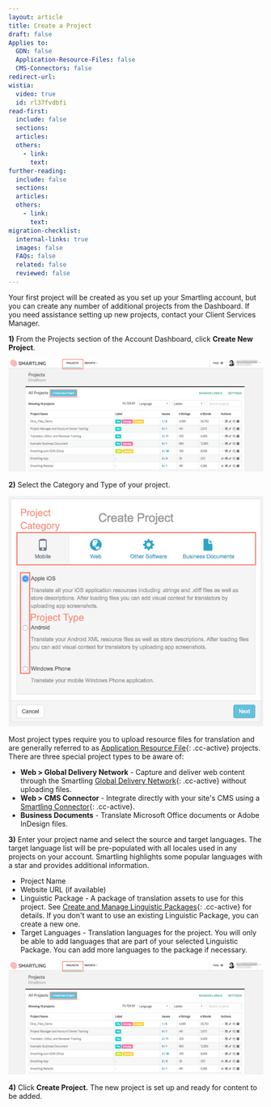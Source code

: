 ```yaml
---
layout: article
title: Create a Project
draft: false
Applies to:
  GDN: false
  Application-Resource-Files: false
  CMS-Connectors: false
redirect-url:
wistia:
  video: true
  id: rl37fvdbfi
read-first:
  include: false
  sections:
  articles:
  others:
    - link:
      text:
further-reading:
  include: false
  sections:
  articles:
  others:
    - link:
      text:
migration-checklist:
  internal-links: true
  images: false
  FAQs: false
  related: false
  reviewed: false
---
```



Your first project will be created as you set up your Smartling account, but you can create any number of additional projects from the Dashboard. If you need assistance setting up new projects, contact your Client Services Manager.

**1)** From the Projects section of the Account Dashboard, click **Create New Project**.

![](/uploads/versions/smartling___account_dashboard---x----1265-562x---.png)

**2)** Select the Category and Type of your project.

![medium](/uploads/versions/smartling___create_a_project---x----650-587x---.png)

Most project types require you to upload resource files for translation and are generally referred to as [Application Resource File](/knowledge-base/sections/files/){: .cc-active} projects. There are three special project types to be aware of:

* **Web &gt; Global Delivery Network** - Capture and deliver web content through the Smartling [Global Delivery Network](/knowledge-base/sections/gdn/){: .cc-active} without uploading files.
* **Web &gt; CMS Connector** - Integrate directly with your site's CMS using a [Smartling Connector](/knowledge-base/sections/connector-projects/){: .cc-active}.
* **Business Documents** - Translate Microsoft Office documents or Adobe InDesign files.


**3)** Enter your project name and select the source and target languages. The target language list will be pre-populated with all locales used in any projects on your account. Smartling highlights some popular languages with a star and provides additional information.

* Project Name
* Website URL (if available)
* Linguistic Package - A package of translation assets to use for this project. See [Create and Manage Linguistic Packages](/knowledge-base/articles/create-and-manage-linguistic-packages/){: .cc-active} for details. If you don't want to use an existing Linguistic Package, you can create a new one.
* Target Languages - Translation languages for the project. You will only be able to add languages that are part of your selected Linguistic Package. You can add more languages to the package if necessary.


![](/uploads/versions/smartling___account_dashboard---x----1265-562x---.png)

**4)** Click **Create Project.** The new project is set up and ready for content to be added.